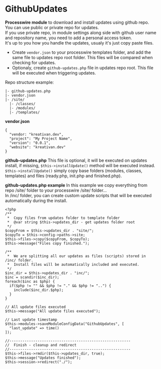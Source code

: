 # GithubUpdates

**Processwire module** to download and install updates using github repo.   
You can use public or private repo for updates.    
If you use private repo, in module settings along side with github user name and repository name, you need to add a personal access token.    
It's up to you how you handle the updates, usualy it's just copy paste files.

* Create `vendor.json` to your processwire templates folder, and add the same file to updates repo root folder. This files will be compared when checking for updates.
* Optionaly, create `github-updates.php` file in updates repo root. This file will be executed when triggering updates.


Repo structure example:
```
|- github-updates.php
|- vendor.json
|- /site/
  |- /classes/
  |- /modules/
  |- /templates/
```

**vendor.json**
```
{
  "vendor: "kreativan.dev",
  "project": "My Project Name",
  "version": "0.0.1",
  "website": "kreativan.dev"
}
```

**github-updates.php**
This file is optional, it will be executed on updates install, if missing, `$this->installUpdate()` method will be executed instead.    
`$this->installUpdate()` simply copy base folders (modules, classes, templates) and files (ready.php, init.php and finished.php).

**github-updates.php example**
In this example we copy everything from repo /site/ folder to your processwire /site/ folder...     
In /inc/ folder, you can create custom update scripts that will be executed automatically during the install.    
```
<?php
/**
 *  Copy files from updates folder to template folder
 *  @var string $this->updates_dir - get updates folder root
 */
$copyFrom = $this->updates_dir . "site/";
$copyTo = $this->config->paths->site;
$this->files->copy($copyFrom, $copyTo);
$this->message("Files copy finished.");

/**
 *  We are splitting all our updates as files (scripts) stored in /inc/ folder.
 *  Install files will be automatically included and executed.
 */
$inc_dir = $this->updates_dir . "inc/";
$inc = scandir($inc_dir);
foreach($inc as $php) {
  if($php != "" && $php != "." && $php != "..") {
    include($inc_dir.$php);
  }
}

// All update files executed
$this->message("All update files executed");

// Last update timestamp
$this->modules->saveModuleConfigData("GithubUpdates", [
  "last_update" => time()
]);

//--------------------------------------------------------
//  Finish - cleanup and redirect
//--------------------------------------------------------
$this->files->rmdir($this->updates_dir, true);
$this->message("Updates finished");
$this->session->redirect("./");
```
